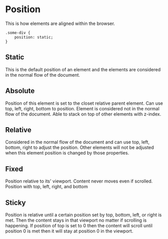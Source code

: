 # Position

This is how elements are aligned within the browser.

```
.some-div {
    position: static;
}
```

## Static

This is the default position of an element and the elements are considered in the normal flow of the document.

## Absolute

Position of this element is set to the closet relative parent element. Can use top, left, right, bottom to position.  Element is considered not in the normal flow of the document.  Able to stack on top of other elements with z-index.

## Relative

Considered in the normal flow of the document and can use top, left, bottom, right to adjust the position.  Other elements will not be adjusted when this element position is changed by those properties.

## Fixed

Position relative to its' viewport.  Content never moves even if scrolled.  Position with top, left, right, and bottom

## Sticky

Position is relative until a certain position set by top, bottom, left, or right is met.  Then the content stays in that viewport no matter if scrolling is happening. If position of top is set to 0 then the content will scroll until position 0 is met then it will stay at position 0 in the viewport.
